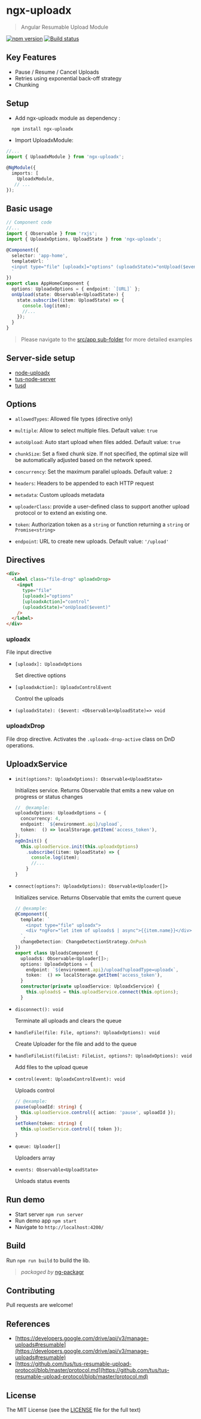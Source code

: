 # ngx-uploadx

> Angular Resumable Upload Module

[![npm version][npm-image]][npm-url]
[![Build status][travis-image]][travis-url]

## Key Features

- Pause / Resume / Cancel Uploads
- Retries using exponential back-off strategy
- Chunking

## Setup

- Add ngx-uploadx module as dependency :

```sh
  npm install ngx-uploadx
```

- Import UploadxModule:

```ts
//...
import { UploadxModule } from 'ngx-uploadx';

@NgModule({
  imports: [
    UploadxModule,
   // ...
});
```

## Basic usage

```ts
// Component code
//...
import { Observable } from 'rxjs';
import { UploadxOptions, UploadState } from 'ngx-uploadx';

@Component({
  selector: 'app-home',
  templateUrl: `
  <input type="file" [uploadx]="options" (uploadxState)="onUpload($event)">
  `
})
export class AppHomeComponent {
  options: UploadxOptions = { endpoint: `[URL]` };
  onUpload(state: Observable<UploadState>) {
    state.subscribe((item: UploadState) => {
      console.log(item);
      //...
    });
  }
}
```

> Please navigate to the [src/app sub-folder](src/app) for more detailed examples

## Server-side setup

- [node-uploadx](https://github.com/kukhariev/node-uploadx)
- [tus-node-server](https://github.com/tus/tus-node-server)
- [tusd](https://github.com/tus/tusd)

## Options

- `allowedTypes`: Allowed file types (directive only)

- `multiple`: Allow to select multiple files. Default value: `true`

- `autoUpload`: Auto start upload when files added. Default value: `true`

- `chunkSize`: Set a fixed chunk size. If not specified, the optimal size will be automatically adjusted based on the network speed.

- `concurrency`: Set the maximum parallel uploads. Default value: `2`

- `headers`: Headers to be appended to each HTTP request

- `metadata`: Custom uploads metadata

- `uploaderClass`: provide a user-defined class to support another upload protocol or to extend an existing one.

- `token`: Authorization token as a `string` or function returning a `string` or `Promise<string>`

- `endpoint`: URL to create new uploads. Default value: `'/upload'`

## Directives

```html
<div>
  <label class="file-drop" uploadxDrop>
    <input
      type="file"
      [uploadx]="options"
      [uploadxAction]="control"
      (uploadxState)="onUpload($event)"
    />
  </label>
</div>
```

### uploadx

File input directive

- `[uploadx]: UploadxOptions`

  Set directive options

- `[uploadxAction]: UploadxControlEvent`

  Control the uploads

- `(uploadxState): ($event: <Observable>UploadState)=> void`

### uploadxDrop

File drop directive.
Activates the `.uploadx-drop-active` class on DnD operations.

## UploadxService

- `init(options?: UploadxOptions): Observable<UploadState>`

  Initializes service. Returns Observable that emits a new value on progress or status changes

  ```ts
  //  @example:
  uploadxOptions: UploadxOptions = {
    concurrency: 4,
    endpoint: `${environment.api}/upload`,
    token:  () => localStorage.getItem('access_token'),
  };
  ngOnInit() {
    this.uploadService.init(this.uploadxOptions)
      .subscribe((item: UploadState) => {
        console.log(item);
        //...
      }
  }
  ```

- `connect(options?: UploadxOptions): Observable<Uploader[]>`

  Initializes service. Returns Observable that emits the current queue

  ```ts
  // @example:
  @Component({
    template: `
      <input type="file" uploadx">
      <div *ngFor="let item of uploads$ | async">{{item.name}}</div>
    `,
    changeDetection: ChangeDetectionStrategy.OnPush
  })
  export class UploadsComponent {
    uploads$: Observable<Uploader[]>;
    options: UploadxOptions = {
      endpoint: `${environment.api}/upload?uploadType=uploadx`,
      token:  () => localStorage.getItem('access_token'),
    }
    constructor(private uploadService: UploadxService) {
      this.uploads$ = this.uploadService.connect(this.options);
    }
  ```

- `disconnect(): void`

  Terminate all uploads and clears the queue

- `handleFile(file: File, options?: UploadxOptions): void`

  Create Uploader for the file and add to the queue

- `handleFileList(fileList: FileList, options?: UploadxOptions): void`

  Add files to the upload queue

- `control(event: UploadxControlEvent): void`

  Uploads control

  ```ts
  // @example:
  pause(uploadId: string) {
    this.uploadService.control({ action: 'pause', uploadId });
  }
  setToken(token: string) {
    this.uploadService.control({ token });
  }
  ```

- `queue: Uploader[]`

  Uploaders array

- `events: Observable<UploadState>`

  Unloads status events

## Run demo

- Start server `npm run server`
- Run demo app `npm start`
- Navigate to `http://localhost:4200/`

## Build

Run `npm run build` to build the lib.

> _packaged by_ [ng-packagr](https://github.com/dherges/ng-packagr)

## Contributing

Pull requests are welcome!

## References

- [https://developers.google.com/drive/api/v3/manage-uploads#resumable](https://developers.google.com/drive/api/v3/manage-uploads#resumable)
- [https://github.com/tus/tus-resumable-upload-protocol/blob/master/protocol.md](https://github.com/tus/tus-resumable-upload-protocol/blob/master/protocol.md)

## License

The MIT License (see the [LICENSE](LICENSE) file for the full text)

[npm-image]: https://img.shields.io/npm/v/ngx-uploadx.svg
[npm-url]: https://www.npmjs.com/package/ngx-uploadx
[travis-image]: https://travis-ci.org/kukhariev/ngx-uploadx.svg?branch=master
[travis-url]: https://travis-ci.org/kukhariev/ngx-uploadx
